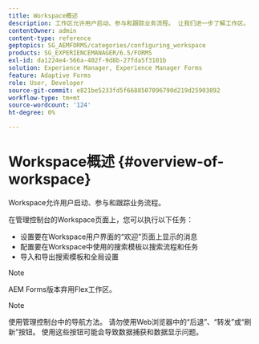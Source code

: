 ```yaml
---
title: Workspace概述
description: 工作区允许用户启动、参与和跟踪业务流程。 让我们进一步了解工作区。
contentOwner: admin
content-type: reference
geptopics: SG_AEMFORMS/categories/configuring_workspace
products: SG_EXPERIENCEMANAGER/6.5/FORMS
exl-id: da1224e4-566a-402f-9d8b-27fda5f3101b
solution: Experience Manager, Experience Manager Forms
feature: Adaptive Forms
role: User, Developer
source-git-commit: e821be5233fd5f6688507096790d219d25903892
workflow-type: tm+mt
source-wordcount: '124'
ht-degree: 0%

---
```


# Workspace概述 {#overview-of-workspace}

Workspace允许用户启动、参与和跟踪业务流程。

在管理控制台的Workspace页面上，您可以执行以下任务：

* 设置要在Workspace用户界面的“欢迎”页面上显示的消息
* 配置要在Workspace中使用的搜索模板以搜索流程和任务
* 导入和导出搜索模板和全局设置

>[!NOTE]
>
>AEM Forms版本弃用Flex工作区。

>[!NOTE]
>
>使用管理控制台中的导航方法。 请勿使用Web浏览器中的“后退”、“转发”或“刷新”按钮。 使用这些按钮可能会导致数据捕获和数据显示问题。
